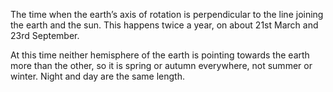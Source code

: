 The time when the earth’s axis of rotation is perpendicular to the line
joining the earth and the sun. This happens twice a year, on about 21st
March and 23rd September.

At this time neither hemisphere of the earth is pointing towards the
earth more than the other, so it is spring or autumn everywhere, not
summer or winter. Night and day are the same length.
